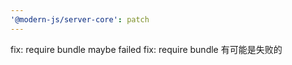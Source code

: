 ```yaml
---
'@modern-js/server-core': patch
---
```


fix: require bundle maybe failed
fix: require bundle 有可能是失败的
